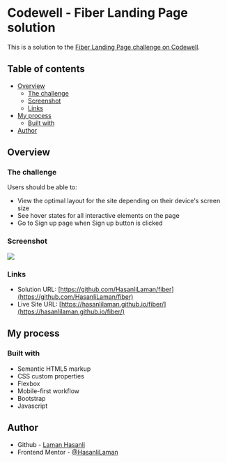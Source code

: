 # Codewell - Fiber Landing Page solution

This is a solution to the [Fiber Landing Page challenge on Codewell](https://www.codewell.cc/challenges/fiber-landing-page--608a7e639691700015db16d1).

## Table of contents

- [Overview](#overview)
  - [The challenge](#the-challenge)
  - [Screenshot](#screenshot)
  - [Links](#links)
- [My process](#my-process)
  - [Built with](#built-with)
- [Author](#author)

## Overview

### The challenge

Users should be able to:

- View the optimal layout for the site depending on their device's screen size
- See hover states for all interactive elements on the page
- Go to Sign up page when Sign up button is clicked

### Screenshot

![](./images/screenshot.png)

### Links

- Solution URL: [https://github.com/HasanliLaman/fiber](https://github.com/HasanliLaman/fiber)
- Live Site URL: [https://hasanlilaman.github.io/fiber/](https://hasanlilaman.github.io/fiber/)

## My process

### Built with

- Semantic HTML5 markup
- CSS custom properties
- Flexbox
- Mobile-first workflow
- Bootstrap
- Javascript

## Author

- Github - [Laman Hasanli](https://github.com/HasanliLaman)
- Frontend Mentor - [@HasanliLaman](https://www.frontendmentor.io/profile/HasanliLaman)
